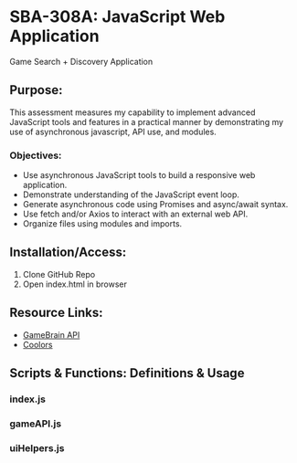 # SBA-308A: JavaScript Web Application #
Game Search + Discovery Application
## Purpose: ##
This assessment measures my capability to implement advanced JavaScript tools and features in a practical manner by demonstrating my use of asynchronous javascript, API use, and modules.


### Objectives: ###
- Use asynchronous JavaScript tools to build a responsive web application.
- Demonstrate understanding of the JavaScript event loop.
- Generate asynchronous code using Promises and async/await syntax.
- Use fetch and/or Axios to interact with an external web API.
- Organize files using modules and imports.

## Installation/Access: ##
1. Clone GitHub Repo
2. Open index.html in browser

## Resource Links: ##
- [GameBrain API](https://gamebrain.co/)
- [Coolors](https://coolors.co/)

## Scripts & Functions: Definitions & Usage ##

### index.js ###

### gameAPI.js ###

### uiHelpers.js ###